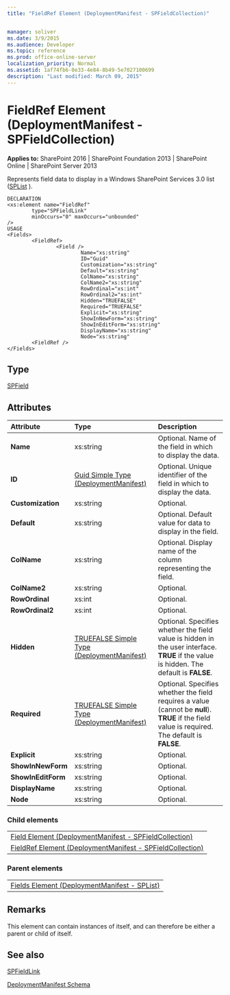 ```yaml
---
title: "FieldRef Element (DeploymentManifest - SPFieldCollection)"


manager: soliver
ms.date: 3/9/2015
ms.audience: Developer
ms.topic: reference
ms.prod: office-online-server
localization_priority: Normal
ms.assetid: 1af74fb6-0e33-4e84-8b49-5e7027100699
description: "Last modified: March 09, 2015"
---
```


# FieldRef Element (DeploymentManifest - SPFieldCollection)

 
  
 **Applies to:** SharePoint 2016 | SharePoint Foundation 2013 | SharePoint Online | SharePoint Server 2013 
  
Represents field data to display in a Windows SharePoint Services 3.0 list ([SPList](https://msdn.microsoft.com/library/Microsoft.SharePoint.SPList.aspx) ). 
  
```
DECLARATION
<xs:element name="FieldRef" 
        type="SPFieldLink" 
        minOccurs="0" maxOccurs="unbounded" 
/>
USAGE
<Fields>
        <FieldRef>
                <Field />
                        Name="xs:string"
                        ID="Guid"
                        Customization="xs:string"
                        Default="xs:string"
                        ColName="xs:string"
                        ColName2="xs:string"
                        RowOrdinal="xs:int"
                        RowOrdinal2="xs:int"
                        Hidden="TRUEFALSE"
                        Required="TRUEFALSE"
                        Explicit="xs:string"
                        ShowInNewForm="xs:string"
                        ShowInEditForm="xs:string"
                        DisplayName="xs:string"
                        Node="xs:string"
        <FieldRef />
</Fields>

```

## Type

[SPField](https://msdn.microsoft.com/library/Microsoft.SharePoint.SPField.aspx)
  
## Attributes

|**Attribute**|**Type**|**Description**|
|:-----|:-----|:-----|
|**Name** <br/> |xs:string  <br/> |Optional. Name of the field in which to display the data.  <br/> |
|**ID** <br/> |[Guid Simple Type (DeploymentManifest)](guid-simple-type-deploymentmanifest.md) <br/> |Optional. Unique identifier of the field in which to display the data.  <br/> |
|**Customization** <br/> |xs:string  <br/> |Optional.  <br/> |
|**Default** <br/> |xs:string  <br/> |Optional. Default value for data to display in the field.  <br/> |
|**ColName** <br/> |xs:string  <br/> |Optional. Display name of the column representing the field.  <br/> |
|**ColName2** <br/> |xs:string  <br/> |Optional.  <br/> |
|**RowOrdinal** <br/> |xs:int  <br/> |Optional.  <br/> |
|**RowOrdinal2** <br/> |xs:int  <br/> |Optional.  <br/> |
|**Hidden** <br/> |[TRUEFALSE Simple Type (DeploymentManifest)](truefalse-simple-type-deploymentmanifest.md) <br/> |Optional. Specifies whether the field value is hidden in the user interface. **TRUE** if the value is hidden. The default is **FALSE**.  <br/> |
|**Required** <br/> |[TRUEFALSE Simple Type (DeploymentManifest)](truefalse-simple-type-deploymentmanifest.md) <br/> |Optional. Specifies whether the field requires a value (cannot be **null**). **TRUE** if the field value is required. The default is **FALSE**.  <br/> |
|**Explicit** <br/> |xs:string  <br/> |Optional.  <br/> |
|**ShowInNewForm** <br/> |xs:string  <br/> |Optional.  <br/> |
|**ShowInEditForm** <br/> |xs:string  <br/> |Optional.  <br/> |
|**DisplayName** <br/> |xs:string  <br/> |Optional.  <br/> |
|**Node** <br/> |xs:string  <br/> |Optional.  <br/> |
   
### Child elements

||
|:-----|
|[Field Element (DeploymentManifest - SPFieldCollection)](field-element-deploymentmanifestspfieldcollection.md) <br/> |
|[FieldRef Element (DeploymentManifest - SPFieldCollection)](fieldref-element-deploymentmanifestspfieldcollection.md) <br/> |
   
### Parent elements

||
|:-----|
|[Fields Element (DeploymentManifest - SPList)](fields-element-deploymentmanifestsplist.md)
   
## Remarks

This element can contain instances of itself, and can therefore be either a parent or child of itself.
  
## See also



[SPFieldLink](https://msdn.microsoft.com/library/Microsoft.SharePoint.SPFieldLink.aspx)


[DeploymentManifest Schema](deploymentmanifest-schema.md)

